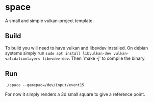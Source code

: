 # space
A small and simple vulkan-project template.

## Build

To build you will need to have vulkan and libevdev installed.
On debian systems simply run `sudo apt install libvulkan-dev vulkan-validationlayers libevdev-dev`.
Then `make -j' to compile the binary.

## Run

```
./space --gamepad=/dev/input/event15
```

For now it simply renders a 3d small square to give a reference point.
